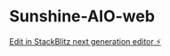 # Sunshine-AIO-web
[Edit in StackBlitz next generation editor ⚡️](https://stackblitz.com/~/github.com/LeGeRyChEeSe/Sunshine-AIO-web)
